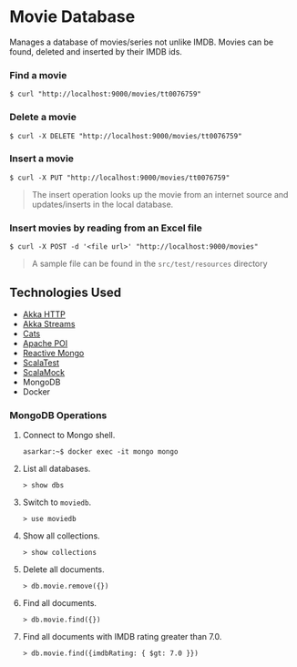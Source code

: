 # Movie Database
Manages a database of movies/series not unlike IMDB. Movies can be found, deleted and inserted by their IMDB ids.

### Find a movie
```
$ curl "http://localhost:9000/movies/tt0076759"
```

### Delete a movie
```
$ curl -X DELETE "http://localhost:9000/movies/tt0076759"
```

### Insert a movie
```
$ curl -X PUT "http://localhost:9000/movies/tt0076759"
```

> The insert operation looks up the movie from an internet source and updates/inserts in the local database.

### Insert movies by reading from an Excel file
```
$ curl -X POST -d '<file url>' "http://localhost:9000/movies"
```

> A sample file can be found in the `src/test/resources` directory

## Technologies Used
   * [Akka HTTP](http://doc.akka.io/docs/akka-http/current/scala.html)
   * [Akka Streams](http://doc.akka.io/docs/akka/current/scala.html)
   * [Cats](https://github.com/typelevel/cats)
   * [Apache POI](https://poi.apache.org/)
   * [Reactive Mongo](http://reactivemongo.org/)
   * [ScalaTest](http://www.scalatest.org/)
   * [ScalaMock](http://scalamock.org/)
   * MongoDB
   * Docker

### MongoDB Operations

1. Connect to Mongo shell.
   ```
   asarkar:~$ docker exec -it mongo mongo
   ```
2. List all databases.
   ```
   > show dbs
   ```
3. Switch to `moviedb`.
   ```
   > use moviedb
   ```
4. Show all collections.
   ```
   > show collections
   ```
5. Delete all documents.
   ```
   > db.movie.remove({})
   ```
6. Find all documents.
   ```
   > db.movie.find({})
   ```
7. Find all documents with IMDB rating greater than 7.0.
   ```
   > db.movie.find({imdbRating: { $gt: 7.0 }})
   ```